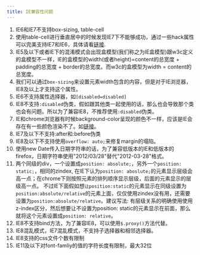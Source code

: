 ```yaml
---
title: IE兼容性问题
---
```

1. IE6和IE7不支持box-sizing, table-cell
2. 使用table-cell进行垂直居中的时候发现IE7下不能够成功，通过一些hack属性可以完美支持IE7和IE6，具体请看[链接](http://bbs.blueidea.com/thread-2823535-1-1.html).
3. IE5及以下或者IE下的混淆模式会出现盒模型(我们称之为IE盒模型)跟w3c定义的盒模型不一样，IE的盒模型的width(或者height)=content的总宽度 + padding的总宽度 + border的总宽度。而w3c的盒模型为width = content的总宽度。
4. 我们可以通过`box-sizing`来设置元素width包含的内容，但是对于IE浏览器，IE8及以上才支持这个属性。
5. IE6不支持属性选择器，如`[disabled=disabled]`
6. IE8不支持`:disabled`伪类，假如跟其他类一起使用的话，那么也会导致那个类也会有问题。所以为了兼容IE8，不推荐使用`:disabled`伪类。
7. IE和chrome浏览器有时候background-color呈现的颜色不一样，应该是IE会存在有一些颜色渲染不了。如[链接](https://social.msdn.microsoft.com/Forums/ie/en-US/6757da6e-5aa4-4219-8c31-c3dfc992c6eb/ie-does-not-render-images-the-correct-color?forum=iewebdevelopment)。
8. IE7及以下不支持:after和:before伪类
9. IE8及以下不支持使用`overflow: auto;`来修复margin的塌陷。
10. 使用new Date传入日期字符串的话，为了兼容低版本的IE和低版本的firefox，日期字符串使用"2012/03/28"替代"2012-03-28"格式。
11. 两个同级的div，一个设置成`position: absolute;`，另外一个`position: static;`，相同的zindex, 在IE下认为`position: aboslute;`的元素显示层级会高一点；在chrome下则按照元素的排列顺序显示层级，后面的元素显示的层级高一点。 不过IE下面假如想`让position:static`的元素显示在同级设置为`position:absolute/relative`的元素上面，仅仅使用zindex没有用，还需要设置为`position:absolute/relative`。建议写法: 有层级关系的明确使用使用z-index区分，然后想要让不设置为position: static的元素显示在前面，那么就将这个元素设置成`position: relative`。
12. IE8不支持bind方法，为了兼容IE8，可以使用`$.proxy()`方法代替。
13. IE8混乱模式，IE7混乱模式，不支持子选择器和相邻选择器。
14. IE8支持的css文件个数有限制
15. IE11及以下对font-famliy的值的字符长度有限制，最大32位
